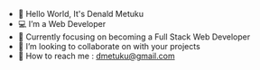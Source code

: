 - 👋 Hello World, It's Denald Metuku
- :computer: I’m a Web Developer
- :dart: Currently focusing on becoming a Full Stack Web Developer
- :link: I’m looking to collaborate on with your projects
- :email: How to reach me : dmetuku@gmail.com

<!---
DenaldM/DenaldM is a ✨ special ✨ repository because its `README.md` (this file) appears on your GitHub profile.
You can click the Preview link to take a look at your changes.
--->

